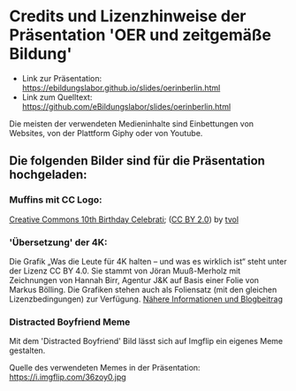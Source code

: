 # Credits und Lizenzhinweise der Präsentation 'OER und zeitgemäße Bildung'

* Link zur Präsentation: https://ebildungslabor.github.io/slides/oerinberlin.html
* Link zum Quelltext: https://github.com/eBildungslabor/slides/oerinberlin.html

Die meisten der verwendeten Medieninhalte sind Einbettungen von Websites, von der Plattform Giphy oder von Youtube. 

## Die folgenden Bilder sind für die Präsentation hochgeladen:

### Muffins mit CC Logo:

<a href='https://www.flickr.com/photos/sixteenmilesofstring/8256206923/' target='_blank'>Creative Commons 10th Birthday Celebrati</a>;&nbsp;(<a rel='license' href='https://creativecommons.org/licenses/by/2.0/' target='_blank'>CC BY 2.0</a>)&nbsp;by&nbsp;<a xmlns:cc='http://creativecommons.org/ns#' rel='cc:attributionURL' property='cc:attributionName' href='https://www.flickr.com/people/sixteenmilesofstring/' target='_blank'>tvol</a>

### 'Übersetzung' der 4K:

Die Grafik „Was die Leute für 4K halten – und was es wirklich ist“ steht unter der Lizenz CC BY 4.0. Sie stammt von Jöran Muuß-Merholz mit Zeichnungen von Hannah Birr, Agentur J&K auf Basis einer Folie von Markus Bölling. Die Grafiken stehen auch als Foliensatz (mit den gleichen Lizenzbedingungen) zur Verfügung. [Nähere Informationen und Blogbeitrag](https://www.joeran.de/die-4k-skills-was-meint-kreativitaet-kritisches-denken-kollaboration-kommunikation/)

### Distracted Boyfriend Meme

Mit dem 'Distracted Boyfriend' Bild lässt sich auf Imgflip ein eigenes Meme gestalten. 

Quelle des verwendeten Memes in der Präsentation: 
https://i.imgflip.com/36zoy0.jpg
